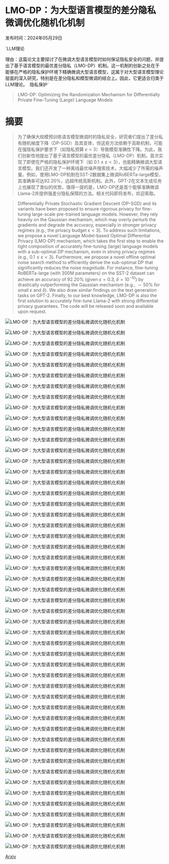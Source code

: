 # LMO-DP：为大型语言模型的差分隐私微调优化随机化机制

发布时间：2024年05月29日

`LLM理论

理由：这篇论文主要探讨了在微调大型语言模型时如何保证隐私安全的问题，并提出了基于语言模型的最优差分隐私（LMO-DP）机制。这一机制的创新之处在于能够在严格的隐私保护环境下精确微调大型语言模型，这属于对大型语言模型理论层面的深入研究，特别是在差分隐私和模型微调的结合上。因此，它更适合归类于LLM理论。` `隐私保护`

> LMO-DP: Optimizing the Randomization Mechanism for Differentially Private Fine-Tuning (Large) Language Models

# 摘要

> 为了确保大规模预训练语言模型微调时的隐私安全，研究者们提出了差分私有随机梯度下降（DP-SGD）及其变体，但这些方法依赖于高斯机制，可能在强隐私保护要求下（如隐私预算 $ε< 3$）导致模型准确性下降。为此，我们创新性地提出了基于语言模型的最优差分隐私（LMO-DP）机制，首次实现了即使在严格的隐私保护环境下（如 $0.1\leq ε<3$），也能精确微调大型语言模型。我们还开发了一种离线最优噪声搜索技术，大幅减少了所需的噪声量。例如，使用LMO-DP机制在SST-2数据集上微调RoBERTa-large模型，其准确率可达92.20%，远超传统高斯机制。此外，GPT-2在文本生成任务上也展现了类似的优势。值得一提的是，LMO-DP还是首个能够准确微调Llama-2并提供强差分隐私保障的方法。相关代码即将发布，欢迎索取。

> Differentially Private Stochastic Gradient Descent (DP-SGD) and its variants have been proposed to ensure rigorous privacy for fine-tuning large-scale pre-trained language models. However, they rely heavily on the Gaussian mechanism, which may overly perturb the gradients and degrade the accuracy, especially in stronger privacy regimes (e.g., the privacy budget $ε< 3$). To address such limitations, we propose a novel Language Model-based Optimal Differential Privacy (LMO-DP) mechanism, which takes the first step to enable the tight composition of accurately fine-tuning (large) language models with a sub-optimal DP mechanism, even in strong privacy regimes (e.g., $0.1\leq ε<3$). Furthermore, we propose a novel offline optimal noise search method to efficiently derive the sub-optimal DP that significantly reduces the noise magnitude. For instance, fine-tuning RoBERTa-large (with 300M parameters) on the SST-2 dataset can achieve an accuracy of 92.20% (given $ε=0.3$, $δ=10^{-10}$) by drastically outperforming the Gaussian mechanism (e.g., $\sim 50\%$ for small $ε$ and $δ$). We also draw similar findings on the text generation tasks on GPT-2. Finally, to our best knowledge, LMO-DP is also the first solution to accurately fine-tune Llama-2 with strong differential privacy guarantees. The code will be released soon and available upon request.

![LMO-DP：为大型语言模型的差分隐私微调优化随机化机制](../../../paper_images/2405.18776/x1.png)

![LMO-DP：为大型语言模型的差分隐私微调优化随机化机制](../../../paper_images/2405.18776/x2.png)

![LMO-DP：为大型语言模型的差分隐私微调优化随机化机制](../../../paper_images/2405.18776/x3.png)

![LMO-DP：为大型语言模型的差分隐私微调优化随机化机制](../../../paper_images/2405.18776/x4.png)

![LMO-DP：为大型语言模型的差分隐私微调优化随机化机制](../../../paper_images/2405.18776/x5.png)

![LMO-DP：为大型语言模型的差分隐私微调优化随机化机制](../../../paper_images/2405.18776/x6.png)

![LMO-DP：为大型语言模型的差分隐私微调优化随机化机制](../../../paper_images/2405.18776/x7.png)

![LMO-DP：为大型语言模型的差分隐私微调优化随机化机制](../../../paper_images/2405.18776/x8.png)

![LMO-DP：为大型语言模型的差分隐私微调优化随机化机制](../../../paper_images/2405.18776/x9.png)

![LMO-DP：为大型语言模型的差分隐私微调优化随机化机制](../../../paper_images/2405.18776/x10.png)

![LMO-DP：为大型语言模型的差分隐私微调优化随机化机制](../../../paper_images/2405.18776/x11.png)

![LMO-DP：为大型语言模型的差分隐私微调优化随机化机制](../../../paper_images/2405.18776/x12.png)

![LMO-DP：为大型语言模型的差分隐私微调优化随机化机制](../../../paper_images/2405.18776/x13.png)

![LMO-DP：为大型语言模型的差分隐私微调优化随机化机制](../../../paper_images/2405.18776/x14.png)

![LMO-DP：为大型语言模型的差分隐私微调优化随机化机制](../../../paper_images/2405.18776/x15.png)

![LMO-DP：为大型语言模型的差分隐私微调优化随机化机制](../../../paper_images/2405.18776/x16.png)

![LMO-DP：为大型语言模型的差分隐私微调优化随机化机制](../../../paper_images/2405.18776/x17.png)

![LMO-DP：为大型语言模型的差分隐私微调优化随机化机制](../../../paper_images/2405.18776/x18.png)

![LMO-DP：为大型语言模型的差分隐私微调优化随机化机制](../../../paper_images/2405.18776/x19.png)

![LMO-DP：为大型语言模型的差分隐私微调优化随机化机制](../../../paper_images/2405.18776/x20.png)

![LMO-DP：为大型语言模型的差分隐私微调优化随机化机制](../../../paper_images/2405.18776/x21.png)

![LMO-DP：为大型语言模型的差分隐私微调优化随机化机制](../../../paper_images/2405.18776/x22.png)

![LMO-DP：为大型语言模型的差分隐私微调优化随机化机制](../../../paper_images/2405.18776/x23.png)

![LMO-DP：为大型语言模型的差分隐私微调优化随机化机制](../../../paper_images/2405.18776/x25.png)

![LMO-DP：为大型语言模型的差分隐私微调优化随机化机制](../../../paper_images/2405.18776/x26.png)

![LMO-DP：为大型语言模型的差分隐私微调优化随机化机制](../../../paper_images/2405.18776/x27.png)

![LMO-DP：为大型语言模型的差分隐私微调优化随机化机制](../../../paper_images/2405.18776/x28.png)

![LMO-DP：为大型语言模型的差分隐私微调优化随机化机制](../../../paper_images/2405.18776/x29.png)

![LMO-DP：为大型语言模型的差分隐私微调优化随机化机制](../../../paper_images/2405.18776/x30.png)

![LMO-DP：为大型语言模型的差分隐私微调优化随机化机制](../../../paper_images/2405.18776/x31.png)

![LMO-DP：为大型语言模型的差分隐私微调优化随机化机制](../../../paper_images/2405.18776/x32.png)

![LMO-DP：为大型语言模型的差分隐私微调优化随机化机制](../../../paper_images/2405.18776/x33.png)

![LMO-DP：为大型语言模型的差分隐私微调优化随机化机制](../../../paper_images/2405.18776/x34.png)

![LMO-DP：为大型语言模型的差分隐私微调优化随机化机制](../../../paper_images/2405.18776/x36.png)

![LMO-DP：为大型语言模型的差分隐私微调优化随机化机制](../../../paper_images/2405.18776/x37.png)

![LMO-DP：为大型语言模型的差分隐私微调优化随机化机制](../../../paper_images/2405.18776/x38.png)

![LMO-DP：为大型语言模型的差分隐私微调优化随机化机制](../../../paper_images/2405.18776/x39.png)

![LMO-DP：为大型语言模型的差分隐私微调优化随机化机制](../../../paper_images/2405.18776/x40.png)

![LMO-DP：为大型语言模型的差分隐私微调优化随机化机制](../../../paper_images/2405.18776/x41.png)

![LMO-DP：为大型语言模型的差分隐私微调优化随机化机制](../../../paper_images/2405.18776/x42.png)

![LMO-DP：为大型语言模型的差分隐私微调优化随机化机制](../../../paper_images/2405.18776/x43.png)

![LMO-DP：为大型语言模型的差分隐私微调优化随机化机制](../../../paper_images/2405.18776/x44.png)

![LMO-DP：为大型语言模型的差分隐私微调优化随机化机制](../../../paper_images/2405.18776/x45.png)

![LMO-DP：为大型语言模型的差分隐私微调优化随机化机制](../../../paper_images/2405.18776/x46.png)

![LMO-DP：为大型语言模型的差分隐私微调优化随机化机制](../../../paper_images/2405.18776/x47.png)

![LMO-DP：为大型语言模型的差分隐私微调优化随机化机制](../../../paper_images/2405.18776/x48.png)

![LMO-DP：为大型语言模型的差分隐私微调优化随机化机制](../../../paper_images/2405.18776/x49.png)

![LMO-DP：为大型语言模型的差分隐私微调优化随机化机制](../../../paper_images/2405.18776/x50.png)

![LMO-DP：为大型语言模型的差分隐私微调优化随机化机制](../../../paper_images/2405.18776/x51.png)

![LMO-DP：为大型语言模型的差分隐私微调优化随机化机制](../../../paper_images/2405.18776/x52.png)

[Arxiv](https://arxiv.org/abs/2405.18776)